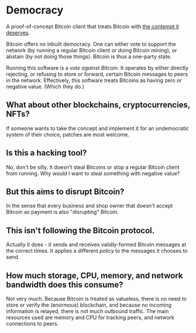 # Democracy

A proof-of-concept Bitcoin client that treats Bitcoin with 
[the contempt it deserves](https://www.stephendiehl.com/blog.html). 

Bitcoin offers no inbuilt democracy. One can either vote to support the network
(by running a regular Bitcoin client or doing Bitcoin mining), or abstain (by
not doing those things). Bitcoin is thus a one-party state.

Running this software is a *vote against Bitcoin*. It operates by either
directly rejecting, or refusing to store or forward, certain Bitcoin messages
to peers in the network. Effectively, this software treats Bitcoins as having
zero or negative value. (Which they do.)

## What about other blockchains, cryptocurrencies, NFTs?

If someone wants to take the concept and implement it for an undemocratic
system of their choice, patches are most welcome.

## Is this a hacking tool?

No, don't be silly. It doesn't steal Bitcoins or stop a regular Bitcoin client 
from running. Why would I want to steal something with negative value?

## But this aims to disrupt Bitcoin?

In the sense that every business and shop owner that doesn't accept Bitcoin
as payment is also "disrupting" Bitcoin. 

## This isn't following the Bitcoin protocol.

Actually it does - it sends and receives validly-formed Bitcoin messages at the
correct times. It applies a different *policy* to the messages it chooses to
send.

## How much storage, CPU, memory, and network bandwidth does this consume?

Not very much. Because Bitcoin is treated as valueless, there is no need to
store or verify the (enormous) blockchain, and because no incoming information
is relayed, there is not much outbound traffic. The main resources used are
memory and CPU for tracking peers, and network connections to peers.